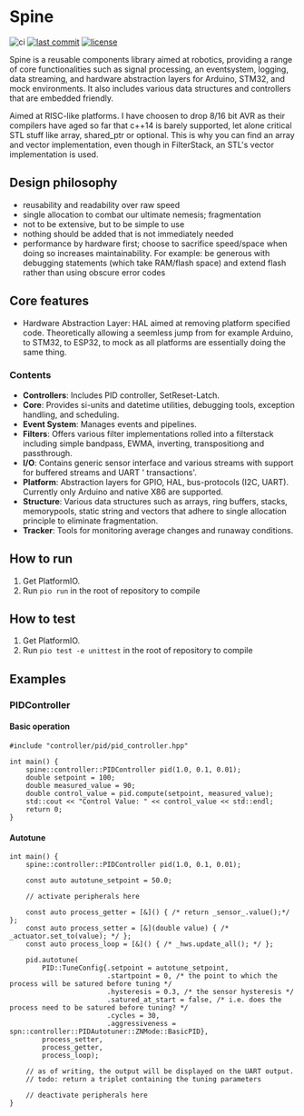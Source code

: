 # Spine

![ci](https://github.com/s-t-a-n/Spine/actions/workflows/ci.yml/badge.svg)
[![last commit](https://badgen.net/github/last-commit/s-t-a-n/KasKas)](https://GitHub.com/s-t-a-n/Spine/commit/)
[![license](https://img.shields.io/github/license/s-t-a-n/KasKas.svg)](https://github.com/s-t-a-n/Spine/blob/main/LICENSE)

Spine is a reusable components library aimed at robotics, providing a range of core functionalities such as signal
processing, an eventsystem, logging, data streaming, and hardware abstraction layers for Arduino, STM32, and mock
environments. It also includes various data structures and controllers that are embedded friendly.

Aimed at RISC-like platforms. I have choosen to drop 8/16 bit AVR as their compilers have aged so far that c++14 is
barely supported, let alone critical STL stuff like array, shared_ptr or optional. This is why you can find an array and
vector implementation, even though in FilterStack, an STL's vector implementation is used.

## Design philosophy

- reusability and readability over raw speed
- single allocation to combat our ultimate nemesis; fragmentation
- not to be extensive, but to be simple to use
- nothing should be added that is not immediately needed
- performance by hardware first; choose to sacrifice speed/space when doing so increases maintainability. For example:
  be generous with debugging statements (which take RAM/flash space) and extend flash rather than using obscure
  error codes

## Core features

- Hardware Abstraction Layer: HAL aimed at removing platform specified code. Theoretically allowing a seemless jump from
  for example Arduino, to STM32, to ESP32, to mock as all platforms are essentially doing the same thing.

### Contents

- **Controllers**: Includes PID controller, SetReset-Latch.
- **Core**: Provides si-units and datetime utilities, debugging tools, exception handling, and scheduling.
- **Event System**: Manages events and pipelines.
- **Filters**: Offers various filter implementations rolled into a filterstack including simple bandpass, EWMA,
  inverting, transpositiong and passthrough.
- **I/O**: Contains generic sensor interface and various streams with support for buffered streams and UART '
  transactions'.
- **Platform**: Abstraction layers for GPIO, HAL, bus-protocols (I2C, UART). Currently only Arduino and native X86 are
  supported.
- **Structure**: Various data structures such as arrays, ring buffers, stacks, memorypools, static string and vectors
  that adhere to single allocation principle to eliminate fragmentation.
- **Tracker**: Tools for monitoring average changes and runaway conditions.

## How to run

1. Get PlatformIO.
2. Run `pio run` in the root of repository to compile

## How to test

1. Get PlatformIO.
2. Run `pio test -e unittest` in the root of repository to compile

## Examples

### PIDController

#### Basic operation

```
#include "controller/pid/pid_controller.hpp"

int main() {
    spine::controller::PIDController pid(1.0, 0.1, 0.01);
    double setpoint = 100;
    double measured_value = 90;
    double control_value = pid.compute(setpoint, measured_value);
    std::cout << "Control Value: " << control_value << std::endl;
    return 0;
}
```

#### Autotune

```
int main() {
    spine::controller::PIDController pid(1.0, 0.1, 0.01);

    const auto autotune_setpoint = 50.0;

    // activate peripherals here

    const auto process_getter = [&]() { /* return _sensor_.value();*/ };
    const auto process_setter = [&](double value) { /* _actuator.set_to(value); */ };
    const auto process_loop = [&]() { /* _hws.update_all(); */ };

    pid.autotune(
        PID::TuneConfig{.setpoint = autotune_setpoint,
                        .startpoint = 0, /* the point to which the process will be satured before tuning */
                        .hysteresis = 0.3, /* the sensor hysteresis */
                        .satured_at_start = false, /* i.e. does the process need to be satured before tuning? */
                        .cycles = 30,
                        .aggressiveness = spn::controller::PIDAutotuner::ZNMode::BasicPID},
        process_setter,
        process_getter,
        process_loop);
    
    // as of writing, the output will be displayed on the UART output.
    // todo: return a triplet containing the tuning parameters

    // deactivate peripherals here
}
```

